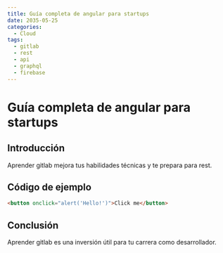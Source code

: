 ```yaml
---
title: Guía completa de angular para startups
date: 2035-05-25
categories:
  - Cloud
tags:
  - gitlab
  - rest
  - api
  - graphql
  - firebase
---
```


# Guía completa de angular para startups

## Introducción

Aprender gitlab mejora tus habilidades técnicas y te prepara para rest.

## Código de ejemplo

```html
<button onclick="alert('Hello!')">Click me</button>
```

## Conclusión

Aprender gitlab es una inversión útil para tu carrera como desarrollador.